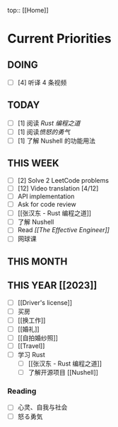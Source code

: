 top:: [[Home]]

# Current Priorities

## DOING

- [ ] [4] 听译 4 条视频

## TODAY

- [ ] [1] 阅读 *Rust 编程之道*
- [ ] [1] 阅读*愤怒的勇气*
- [ ] [1] 了解 Nushell 的功能用法

## THIS WEEK

- [ ] [2] Solve 2 LeetCode problems 
- [ ] [12] Video translation [4/12]
- [ ] API implementation 
- [ ] Ask for code review 
- [ ] [[张汉东 - Rust 编程之道]]
- [ ] 了解 Nushell
- [ ] Read *[[The Effective Engineer]]*
- [ ] 网球课

## THIS MONTH


## THIS YEAR [[2023]]

- [ ] [[Driver's license]]
- [ ] 买房
- [ ] [[换工作]]
- [ ] [[婚礼]]
- [ ] [[自拍婚纱照]]
- [ ] [[Travel]]
- [ ] 学习 Rust
	- [ ] [[张汉东 - Rust 编程之道]]
	- [ ] 了解开源项目 [[Nushell]]

### Reading

- [ ] 心灵、自我与社会
- [ ] 怒る勇気